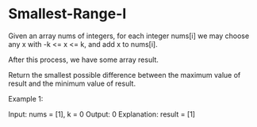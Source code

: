 # Smallest-Range-I

Given an array nums of integers, for each integer nums[i] we may choose any x with -k <= x <= k, and add x to nums[i].

After this process, we have some array result.

Return the smallest possible difference between the maximum value of result and the minimum value of result.

 

Example 1:

Input: nums = [1], k = 0
Output: 0
Explanation: result = [1]

